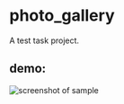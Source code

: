 # photo_gallery

A test task project.

## demo:

![screenshot of sample](https://github.com/Zifirut/e_commers_one/blob/master/ecommers%20.gif)
